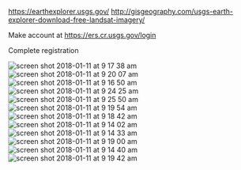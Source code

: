 https://earthexplorer.usgs.gov/
http://gisgeography.com/usgs-earth-explorer-download-free-landsat-imagery/

Make account at https://ers.cr.usgs.gov/login

Complete registration


![screen shot 2018-01-11 at 9 17 38 am](https://user-images.githubusercontent.com/454690/34852785-46805a6e-f6e5-11e7-8f37-c999c7f84a45.png)
![screen shot 2018-01-11 at 9 20 07 am](https://user-images.githubusercontent.com/454690/34852786-4698a470-f6e5-11e7-8571-df8b9d562960.png)
![screen shot 2018-01-11 at 9 16 50 am](https://user-images.githubusercontent.com/454690/34852787-46b5cba4-f6e5-11e7-93a6-792ea835bb62.png)
![screen shot 2018-01-11 at 9 24 25 am](https://user-images.githubusercontent.com/454690/34852788-46d06130-f6e5-11e7-9b61-77d6b9121b36.png)
![screen shot 2018-01-11 at 9 25 50 am](https://user-images.githubusercontent.com/454690/34852789-46ece99a-f6e5-11e7-89c2-8ebad4662be4.png)
![screen shot 2018-01-11 at 9 19 54 am](https://user-images.githubusercontent.com/454690/34852790-47081df0-f6e5-11e7-86a0-98b83030b243.png)
![screen shot 2018-01-11 at 9 18 42 am](https://user-images.githubusercontent.com/454690/34852791-4721dc22-f6e5-11e7-9d48-ec0d215eb82d.png)
![screen shot 2018-01-11 at 9 14 02 am](https://user-images.githubusercontent.com/454690/34852792-47415caa-f6e5-11e7-9654-67a7b6a9a466.png)
![screen shot 2018-01-11 at 9 14 33 am](https://user-images.githubusercontent.com/454690/34852793-4762f89c-f6e5-11e7-933f-949b74aff62f.png)
![screen shot 2018-01-11 at 9 19 00 am](https://user-images.githubusercontent.com/454690/34852794-47890f8c-f6e5-11e7-8b3f-a0a175ce60d7.png)
![screen shot 2018-01-11 at 9 14 40 am](https://user-images.githubusercontent.com/454690/34852795-47ae98ba-f6e5-11e7-9f7f-0e31712f0ee0.png)
![screen shot 2018-01-11 at 9 19 42 am](https://user-images.githubusercontent.com/454690/34852796-47d2d4f0-f6e5-11e7-80e1-1a93d3174e15.png)
